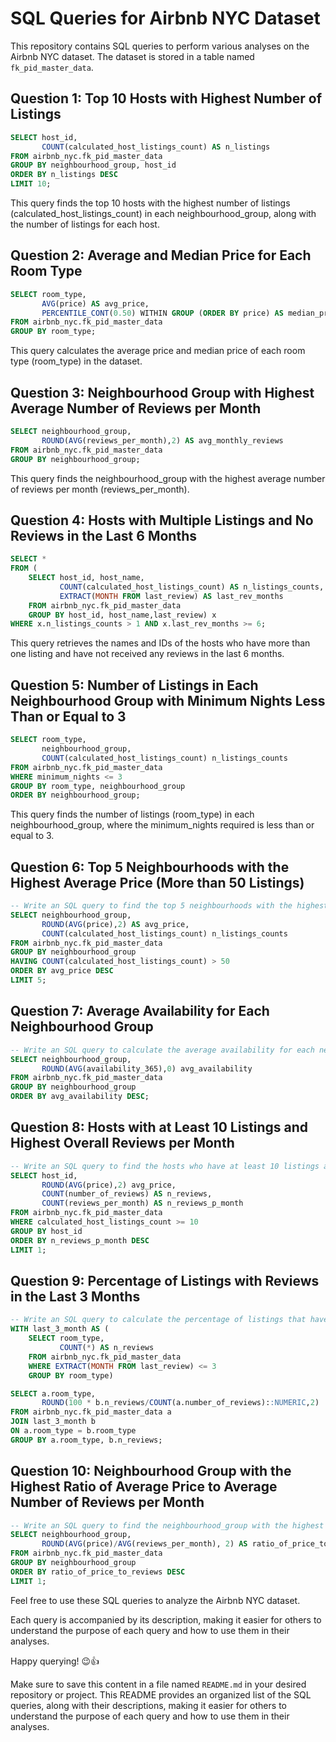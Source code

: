 # SQL Queries for Airbnb NYC Dataset

This repository contains SQL queries to perform various analyses on the Airbnb NYC dataset. The dataset is stored in a table named `fk_pid_master_data`.

## Question 1: Top 10 Hosts with Highest Number of Listings

```sql
SELECT host_id, 
       COUNT(calculated_host_listings_count) AS n_listings
FROM airbnb_nyc.fk_pid_master_data
GROUP BY neighbourhood_group, host_id
ORDER BY n_listings DESC
LIMIT 10;
```

This query finds the top 10 hosts with the highest number of listings (calculated_host_listings_count) in each neighbourhood_group, along with the number of listings for each host.

## Question 2: Average and Median Price for Each Room Type

```sql
SELECT room_type, 
       AVG(price) AS avg_price,
	   PERCENTILE_CONT(0.50) WITHIN GROUP (ORDER BY price) AS median_price
FROM airbnb_nyc.fk_pid_master_data
GROUP BY room_type;
```
This query calculates the average price and median price of each room type (room_type) in the dataset.

## Question 3: Neighbourhood Group with Highest Average Number of Reviews per Month

```sql
SELECT neighbourhood_group,
       ROUND(AVG(reviews_per_month),2) AS avg_monthly_reviews
FROM airbnb_nyc.fk_pid_master_data
GROUP BY neighbourhood_group;
```

This query finds the neighbourhood_group with the highest average number of reviews per month (reviews_per_month).


## Question 4: Hosts with Multiple Listings and No Reviews in the Last 6 Months

```sql
SELECT * 
FROM (
	SELECT host_id, host_name,
		   COUNT(calculated_host_listings_count) AS n_listings_counts,
		   EXTRACT(MONTH FROM last_review) AS last_rev_months
	FROM airbnb_nyc.fk_pid_master_data
	GROUP BY host_id, host_name,last_review) x
WHERE x.n_listings_counts > 1 AND x.last_rev_months >= 6;
```

This query retrieves the names and IDs of the hosts who have more than one listing and have not received any reviews in the last 6 months.

## Question 5: Number of Listings in Each Neighbourhood Group with Minimum Nights Less Than or Equal to 3

```sql
SELECT room_type,
       neighbourhood_group,
	   COUNT(calculated_host_listings_count) n_listings_counts
FROM airbnb_nyc.fk_pid_master_data
WHERE minimum_nights <= 3
GROUP BY room_type, neighbourhood_group
ORDER BY neighbourhood_group;
```

This query finds the number of listings (room_type) in each neighbourhood_group, where the minimum_nights required is less than or equal to 3.



## Question 6: Top 5 Neighbourhoods with the Highest Average Price (More than 50 Listings)

```sql
-- Write an SQL query to find the top 5 neighbourhoods with the highest average price, considering only neighbourhoods with more than 50 listings.
SELECT neighbourhood_group,
       ROUND(AVG(price),2) AS avg_price,
	   COUNT(calculated_host_listings_count) n_listings_counts
FROM airbnb_nyc.fk_pid_master_data
GROUP BY neighbourhood_group
HAVING COUNT(calculated_host_listings_count) > 50
ORDER BY avg_price DESC
LIMIT 5;
```

## Question 7: Average Availability for Each Neighbourhood Group
```sql
-- Write an SQL query to calculate the average availability for each neighbourhood_group, sorting the results in descending order of the average availability.
SELECT neighbourhood_group, 
       ROUND(AVG(availability_365),0) avg_availability
FROM airbnb_nyc.fk_pid_master_data
GROUP BY neighbourhood_group
ORDER BY avg_availability DESC;
```

## Question 8: Hosts with at Least 10 Listings and Highest Overall Reviews per Month

```sql
-- Write an SQL query to find the hosts who have at least 10 listings and the highest overall reviews per month, along with their average price and the total number of reviews they have received.
SELECT host_id,
       ROUND(AVG(price),2) avg_price,
	   COUNT(number_of_reviews) AS n_reviews,
	   COUNT(reviews_per_month) AS n_reviews_p_month
FROM airbnb_nyc.fk_pid_master_data
WHERE calculated_host_listings_count >= 10
GROUP BY host_id
ORDER BY n_reviews_p_month DESC
LIMIT 1;
```

## Question 9: Percentage of Listings with Reviews in the Last 3 Months

```sql
-- Write an SQL query to calculate the percentage of listings that have received reviews in the last 3 months, based on last_review.
WITH last_3_month AS (
	SELECT room_type,
		   COUNT(*) AS n_reviews
	FROM airbnb_nyc.fk_pid_master_data
	WHERE EXTRACT(MONTH FROM last_review) <= 3
	GROUP BY room_type)

SELECT a.room_type,
       ROUND(100 * b.n_reviews/COUNT(a.number_of_reviews)::NUMERIC,2) || '%' AS percent_ratings
FROM airbnb_nyc.fk_pid_master_data a
JOIN last_3_month b
ON a.room_type = b.room_type
GROUP BY a.room_type, b.n_reviews;
```

## Question 10: Neighbourhood Group with the Highest Ratio of Average Price to Average Number of Reviews per Month

```sql
-- Write an SQL query to find the neighbourhood_group with the highest ratio of average price to average number of reviews per month.
SELECT neighbourhood_group,
       ROUND(AVG(price)/AVG(reviews_per_month), 2) AS ratio_of_price_to_reviews
FROM airbnb_nyc.fk_pid_master_data
GROUP BY neighbourhood_group 
ORDER BY ratio_of_price_to_reviews DESC
LIMIT 1;
```

Feel free to use these SQL queries to analyze the Airbnb NYC dataset. 

Each query is accompanied by its description, making it easier for others to understand the purpose of each query and how to use them in their analyses. 

Happy querying! 😉👍



Make sure to save this content in a file named `README.md` in your desired repository or project. This README provides an organized list of the SQL queries, along with their descriptions, making it easier for others to understand the purpose of each query and how to use them in their analyses.
